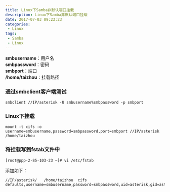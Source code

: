 ```yaml
---
title: Linux下Samba非默认端口挂载
description: Linux下Samba非默认端口挂载
date: 2017-07-03 09:23:23
categories:
 - Linux
tags:
 - Samba
 - Linux
---
```

**smbusername**：用户名  
**smbpassword**：密码  
**smbport**：端口  
**/home/taizhou**：挂载路径  
### 通过smbclient客户端测试  
```shell
smbclient //IP/asterisk -U smbusername%smbpassword -p smbport  
```  
### Linux下挂载
```shell
mount -t cifs -o username=smbusername,password=smbpassword,port=smbport //IP/asterisk /home/taizhou  
```  
### 将挂载写到fstab文件中  
```shell
[root@ppp-2-85-103-23 ~]# vi /etc/fstab  
```  
添加如下：  
```shell  
//IP/asterisk/   /home/taizhou  cifs    defaults,username=smbusername,password=smbpassword,uid=asterisk,gid=asterisk,port=smbport
```  



